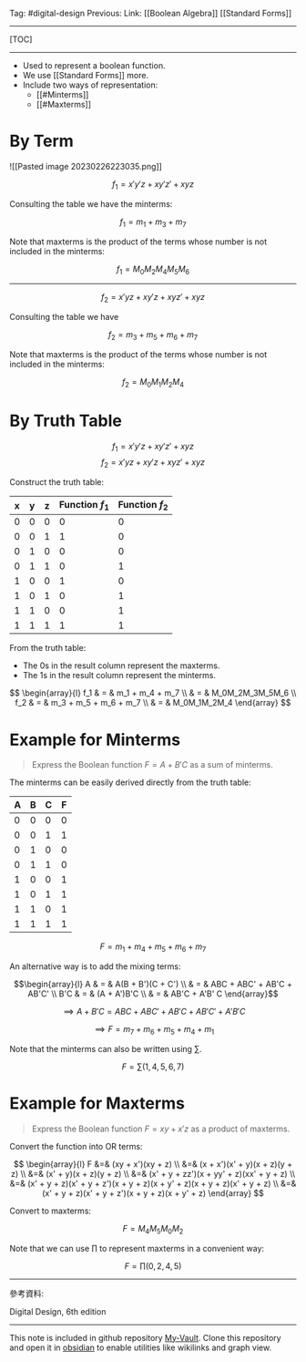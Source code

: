 Tag: #digital-design 
Previous: 
Link: [[Boolean Algebra]] [[Standard Forms]]

---

[TOC]

---

- Used to represent a boolean function.
- We use [[Standard Forms]] more.
- Include two ways of representation:
	- [[#Minterms]]
	- [[#Maxterms]]

# By Term

![[Pasted image 20230226223035.png]]

$$f_1 = x'y'z + xy'z' + xyz$$

Consulting the table we have the minterms:

$$f_1 = m_1 + m_3 + m_7$$

Note that maxterms is the product of the terms whose number is not included in the minterms:

$$f_1 = M_0M_2M_4M_5M_6$$

---

$$f_2 = x'yz + xy'z + xyz' + xyz$$

Consulting the table we have

$$f_2 = m_3 + m_5 + m_6 + m_7$$

Note that maxterms is the product of the terms whose number is not included in the minterms:

$$f_2 = M_0M_1M_2M_4$$

# By Truth Table

$$f_1 = x'y'z + xy'z' + xyz$$
$$f_2 = x'yz + xy'z + xyz' + xyz$$

Construct the truth table:

| x   | y   | z   | Function $f_1$ | Function $f_2$ |
| --- | --- | --- | -------------- | -------------- |
| 0   | 0   | 0   | 0              | 0              |
| 0   | 0   | 1   | 1              | 0              |
| 0   | 1   | 0   | 0              | 0              |
| 0   | 1   | 1   | 0              | 1              |
| 1   | 0   | 0   | 1              | 0              |
| 1   | 0   | 1   | 0              | 1              |
| 1   | 1   | 0   | 0              | 1              |
| 1   | 1   | 1   | 1              | 1              | 

From the truth table:

- The 0s in the result column represent the maxterms.
- The 1s in the result column represent the minterms.

$$
\begin{array}{l}
	f_1 & = & m_1 + m_4 + m_7 \\
	& = & M_0M_2M_3M_5M_6 \\
	f_2 & = & m_3 + m_5 + m_6 + m_7 \\
	& = & M_0M_1M_2M_4
\end{array}
$$

# Example for Minterms

> Express the Boolean function $F = A + B' C$ as a sum of minterms.

The minterms can be easily derived directly from the truth table:

| A   | B   | C   | F   |
| --- | --- | --- | --- |
| 0   | 0   | 0   | 0   |
| 0   | 0   | 1   | 1   |
| 0   | 1   | 0   | 0   |
| 0   | 1   | 1   | 0   |
| 1   | 0   | 0   | 1   |
| 1   | 0   | 1   | 1   |
| 1   | 1   | 0   | 1   |
| 1   | 1   | 1   | 1   | 

$$F = m_1 + m_4 + m_5 + m_6 + m_7$$

An alternative way is to add the mixing terms:

$$\begin{array}{l}
	A & = & A(B + B')(C + C') \\
	& = & ABC + ABC' + AB'C + AB'C' \\
	B'C & = & (A + A')B'C \\
	& = & AB'C + A'B' C
\end{array}$$

$$\implies A + B'C = ABC + ABC' + AB'C + AB'C' + A'B'C$$

$$\implies F = m_7 + m_6 + m_5 + m_4 + m_1$$

Note that the minterms can also be written using $\sum$.

$$F = \sum(1, 4, 5, 6, 7)$$

# Example for Maxterms

> Express the Boolean function $F = xy + x'z$ as a product of maxterms.

Convert the function into OR terms:

$$
\begin{array}{l}
	F &=& (xy + x')(xy + z) \\
	&=& (x + x')(x' + y)(x + z)(y + z) \\
	&=& (x' + y)(x + z)(y + z) \\
	&=& (x' + y + zz')(x + yy' + z)(xx' + y + z) \\
	&=& (x' + y + z)(x' + y + z')(x + y + z)(x + y' + z)(x + y + z)(x' + y + z) \\
	&=& (x' + y + z)(x' + y + z')(x + y + z)(x + y' + z)
	\end{array}
$$

Convert to maxterms:

$$F = M_4M_5M_0M_2$$

Note that we can use $\prod$ to represent maxterms in a convenient way:

$$F = \prod(0, 2, 4, 5)$$

---

參考資料:

Digital Design, 6th edition

---

This note is included in github repository [My-Vault](https://github.com/LittleD3092/My-Vault.git). Clone this repository and open it in [obsidian](https://obsidian.md/) to enable utilities like wikilinks and graph view.